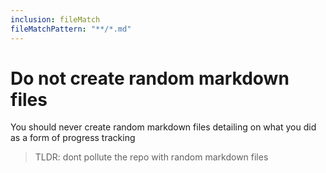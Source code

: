 ```yaml
---
inclusion: fileMatch
fileMatchPattern: "**/*.md"
---
```



# Do not create random markdown files

You should never create random markdown files detailing on what you did as a form of progress tracking

>TLDR: dont pollute the repo with random markdown files
